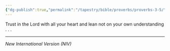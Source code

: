 ```yaml
---
{"dg-publish":true,"permalink":"/tapestry/bible/proverbs/proverbs-3-5/","title":"Proverbs 3:5","hide":true,"tags":["bible-verse","bible-verse"],"dgHomeLink":true,"dgShowLocalGraph":true,"dgEnableSearch":true}
---
```



Trust in the Lord with all your heart and lean not on your own understanding . . . 


---
*New International Version (NIV)*